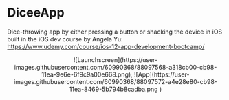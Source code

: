 # DiceeApp
Dice-throwing app by either pressing a button or shacking the device in iOS built in the iOS dev course by Angela Yu: https://www.udemy.com/course/ios-12-app-development-bootcamp/

<p align="center">
![Launchscreen](https://user-images.githubusercontent.com/60990368/88097568-a318cb00-cb98-11ea-9e6e-6f9c9a00e668.png), ![App](https://user-images.githubusercontent.com/60990368/88097572-a4e28e80-cb98-11ea-8469-5b794b8cadba.png
)
</p>
